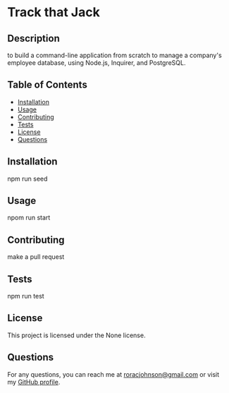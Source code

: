 
# Track that Jack



## Description
to build a command-line application from scratch to manage a company's employee database, using Node.js, Inquirer, and PostgreSQL.

## Table of Contents
- [Installation](#installation)
- [Usage](#usage)
- [Contributing](#contributing)
- [Tests](#tests)
- [License](#license)
- [Questions](#questions)

## Installation
npm run seed

## Usage
npom run start

## Contributing
make a pull request

## Tests
npm run test

## License
This project is licensed under the None license.

## Questions
For any questions, you can reach me at [roracjohnson@gmail.com](mailto:roracjohnson@gmail.com) or visit my [GitHub profile](https://github.com/RoracJ).
  

